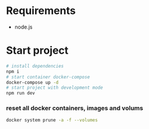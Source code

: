 # Requirements

- node.js

# Start project

```sh
# install dependencies
npm i
# start container docker-compose
docker-compose up -d
# start project with development mode
npm run dev
```

### reset all docker containers, images and volums

```sh
docker system prune -a -f --volumes
```
